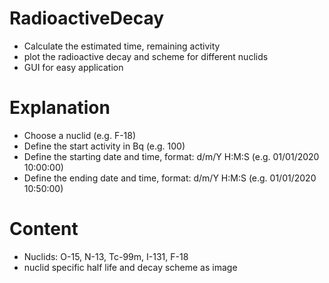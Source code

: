 # RadioactiveDecay
- Calculate the estimated time, remaining activity
- plot the radioactive decay and scheme for different nuclids
- GUI for easy application

# Explanation
- Choose a nuclid (e.g. F-18)
- Define the start activity in Bq (e.g. 100)
- Define the starting date and time, format: d/m/Y H:M:S (e.g. 01/01/2020 10:00:00)
- Define the ending date and time, format: d/m/Y H:M:S (e.g. 01/01/2020 10:50:00)

# Content
- Nuclids: O-15, N-13, Tc-99m, I-131, F-18
- nuclid specific half life and decay scheme as image
